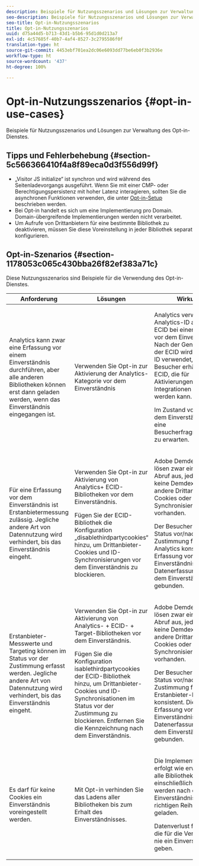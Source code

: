 ```yaml
---
description: Beispiele für Nutzungsszenarios und Lösungen zur Verwaltung des Opt-in-Dienstes.
seo-description: Beispiele für Nutzungsszenarios und Lösungen zur Verwaltung des Opt-in-Dienstes.
seo-title: Opt-in-Nutzungsszenarios
title: Opt-in-Nutzungsszenarios
uuid: d75a44d5-b713-43d1-b5b6-95d1d0d213a7
exl-id: 4c57685f-40b7-4af4-8527-3c2795586f0f
translation-type: ht
source-git-commit: 4453ebf701ea2dc06e6093dd77be6eb0f3b2936e
workflow-type: ht
source-wordcount: '437'
ht-degree: 100%

---
```


# Opt-in-Nutzungsszenarios {#opt-in-use-cases}

Beispiele für Nutzungsszenarios und Lösungen zur Verwaltung des Opt-in-Dienstes.

## Tipps und Fehlerbehebung {#section-5c566366410f4a8f89eca0d3f556d99f}

* „Visitor JS initialize“ ist synchron und wird während des Seitenladevorgangs ausgeführt. Wenn Sie mit einer CMP- oder Berechtigungspersistenz mit hoher Latenz interagieren, sollten Sie die asynchronen Funktionen verwenden, die unter [Opt-in-Setup](../../implementation-guides/opt-in-service/getting-started.md#section-cf9ab638780141c9b62dc57cf00b7047) beschrieben werden.
* Bei Opt-in handelt es sich um eine Implementierung pro Domain. Domain-übergreifende Implementierungen werden nicht verarbeitet.
* Um Aufrufe von Drittanbietern für eine bestimmte Bibliothek zu deaktivieren, müssen Sie diese Voreinstellung in jeder Bibliothek separat konfigurieren.

## Opt-in-Szenarios   {#section-1178053c065c430bba26f82ef383a71c}

Diese Nutzungsszenarios sind Beispiele für die Verwendung des Opt-in-Dienstes.

<table id="table_83C85343611344D8A8315157C1B4240F"> 
 <thead> 
  <tr> 
   <th colname="col1" class="entry"> Anforderung </th> 
   <th colname="col2" class="entry"> Lösungen </th> 
   <th colname="col3" class="entry"> Wirkung </th> 
  </tr>
 </thead>
 <tbody> 
  <tr> 
   <td colname="col1"> <p>Analytics kann zwar eine Erfassung vor einem Einverständnis durchführen, aber alle anderen Bibliotheken können erst dann geladen werden, wenn das Einverständnis eingegangen ist. </p> </td> 
   <td colname="col2"> <p>Verwenden Sie Opt-in zur Aktivierung der Analytics-Kategorie vor dem Einverständnis </p> </td> 
   <td colname="col3"> <p>Analytics verwendet die Analytics-ID anstelle der ECID bei einer Erfassung vor dem Einverständnis. Nach der Genehmigung der ECID wird eine neue ID verwendet, und der Besucher erhält eine ECID, die für Aktivierungen und Integrationen verwendet werden kann. </p> <p>Im Zustand vor und nach dem Einverständnis ist eine Besucherfragmentierung zu erwarten. </p> </td> 
  </tr> 
  <tr> 
   <td colname="col1"> <p>Für eine Erfassung vor dem Einverständnis ist Erstanbietermessung zulässig. Jegliche andere Art von Datennutzung wird verhindert, bis das Einverständnis eingeht. </p> </td> 
   <td colname="col2"> <p>Verwenden Sie Opt-in zur Aktivierung von Analytics+ ECID-Bibliotheken vor dem Einverständnis. </p> <p>Fügen Sie der ECID-Bibliothek die Konfiguration „disablethirdpartycookies“ hinzu, um Drittanbieter-Cookies und ID-Synchronisierungen vor dem Einverständnis zu blockieren. </p> </td> 
   <td colname="col3"> <p>Adobe Demdex-Aufrufe lösen zwar einen ECID-Abruf aus, jedoch sind keine Demdex-Cookies, andere Drittanbieter-Cookies oder ID-Synchronisierungen vorhanden. </p> <p>Der Besucher bleibt im Status vor/nach der Zustimmung für Analytics konsistent. Die Erfassung vor dem Einverständnis ist an die Datenerfassung nach dem Einverständnis gebunden. </p> </td> 
  </tr> 
  <tr> 
   <td colname="col1"> <p>Erstanbieter-Messwerte und Targeting können im Status vor der Zustimmung erfasst werden. Jegliche andere Art von Datennutzung wird verhindert, bis das Einverständnis eingeht. </p> </td> 
   <td colname="col2"> <p>Verwenden Sie Opt-in zur Aktivierung von Analytics- + ECID- + Target-Bibliotheken vor dem Einverständnis. </p> <p>Fügen Sie die Konfiguration <span class="codeph">isablethirdpartycookies</span> der ECID-Bibliothek hinzu, um Drittanbieter-Cookies und ID-Synchronisationen im Status vor der Zustimmung zu blockieren. Entfernen Sie die Kennzeichnung nach dem Einverständnis. </p> </td> 
   <td colname="col3"> <p>Adobe Demdex-Aufrufe lösen zwar einen ECID-Abruf aus, jedoch sind keine Demdex-Cookies, andere Drittanbieter-Cookies oder ID-Synchronisierungen vorhanden. </p> <p>Der Besucher bleibt im Status vor/nach der Zustimmung für Erstanbieter-Lösungen konsistent. Die Erfassung vor dem Einverständnis ist an die Datenerfassung nach dem Einverständnis gebunden. </p> </td> 
  </tr> 
  <tr> 
   <td colname="col1"> <p>Es darf für keine Cookies ein Einverständnis voreingestellt werden. </p> </td> 
   <td colname="col2"> <p>Mit Opt-in verhinden Sie das Ladens aller Bibliotheken bis zum Erhalt des Einverständnisses. </p> </td> 
   <td colname="col3"> <p>Die Implementierung erfolgt wie erwartet und alle Bibliotheken, einschließlich ECID, werden nach dem Einverständnis in der richtigen Reihenfolge geladen. </p> <p>Datenverlust für Kunden, die für die Verfolgung nie ein Einverständnis geben. </p> </td> 
  </tr> 
 </tbody> 
</table>
